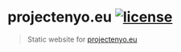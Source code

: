 # projectenyo.eu [![license](https://i.creativecommons.org/l/by-sa/4.0/80x15.png)](http://creativecommons.org/licenses/by-sa/4.0/)

> Static website for [projectenyo.eu](https://projectenyo.eu)

